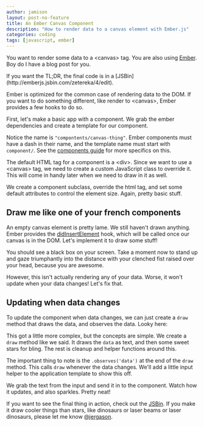 ```yaml
---
author: jamison
layout: post-no-feature
title: An Ember Canvas Component
description: "How to render data to a canvas element with Ember.js"
categories: coding
tags: [javascript, ember]
---
```


You want to render some data to a &lt;canvas&gt; tag. You are also using
[Ember](http://emberjs.com/). Boy do I have a blog post for you.

<aside>If you want the TL;DR, the final code is in a [JSBin](http://emberjs.jsbin.com/zetereka/4/edit).</aside>

Ember is optimized for the common case of rendering data to the DOM. If you
want to do something different, like render to &lt;canvas&gt;, Ember provides
a few hooks to do so.

First, let's make a basic app with a component. We grab the ember dependencies
and create a template for our component.


<script src='https://gist.github.com/anonymous/89fd59649a8e856e700e.js'></script>

Notice the name is `"compontents/canvas-thing"`. Ember components must have a
dash in their name, and the template name must start with `component/`. See
the [components guide](http://emberjs.com/guides/components/defining-a-component/) for
more specifics on this.

The default HTML tag for a component is a &lt;div&gt;. Since we want to use a
&lt;canvas&gt; tag, we need to create a custom JavaScript class to override it.
This will come in handy later when we need to draw in it as well.

<script src='https://gist.github.com/anonymous/0f783177017b60096814.js'></script>

We create a component subclass, override the html tag, and set some default
attributes to control the element size. Again, pretty basic stuff.


## Draw me like one of your french components

An empty canvas element is pretty lame. We still haven't drawn anything. Ember
provides the [didInsertElement](https://github.com/emberjs/ember.js/blob/d6c3366c84d3bc793c12dd98aec65dd4a9437ca9/packages_es6/ember-views/lib/views/view.js#L1760)
hook, which will be called once our canvas is in the DOM. Let's implement it
to draw some stuff!


<script src='https://gist.github.com/anonymous/6fa8cc1b494e360bc05d.js'></script>


You should see a black box on your screen. Take a moment now to stand up and
gaze triumphantly into the distance with your clenched fist raised over your
head, because you are awesome.


However, this isn't actually rendering any of your data. Worse, it won't update
when your data changes! Let's fix that.

## Updating when data changes

To update the component when data changes, we can just create a `draw` method
that draws the data, and observes the data. Looky here:

<script src='https://gist.github.com/anonymous/6755560b28a16af654ed.js'></script>

This got a little more complex, but the concepts are simple. We create a `draw`
method like we said. It draws the `data` as text, and then some sweet stars
for bling. The rest is cleanup and helper functions around this.

The important thing to note is the `.observes('data')` at the end of the `draw`
method. This calls `draw` whenever the data changes. We'll add a little input
helper to the application template to show this off.

<script src='https://gist.github.com/anonymous/ce353cbacdcb177c762f.js'></script>

We grab the text from the input and send it in to the component. Watch how
it updates, and also sparkles. Pretty neat!

If you want to see the final thing in action, check out the
[JSBin](http://emberjs.jsbin.com/zetereka/4/edit). If you make it draw cooler
things than stars, like dinosaurs or laser beams or laser dinosaurs, please
let me know [@jergason](https://twitter.com/jergason).
